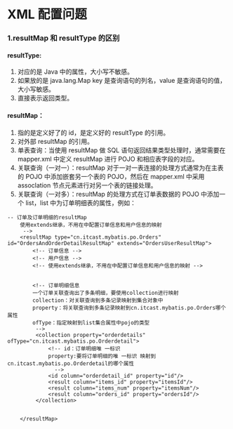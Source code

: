 # XML 配置问题

### 1.resultMap 和 resultType 的区别

#### resultType:

1. 对应的是 Java 中的属性，大小写不敏感。
2. 如果放的是 java.lang.Map key 是查询语句的列名，value 是查询语句的值，大小写敏感。
3. 直接表示返回类型。

#### resultMap：

1. 指的是定义好了的 id，是定义好的 resultType 的引用。
2. 对外部 resultMap 的引用。
3. 单表查询：当使用 resultMap 做 SQL 语句返回结果类型处理时，通常需要在 mapper.xml 中定义 resultMap 进行 POJO 和相应表字段的对应。
4. 关联查询（一对一）：resultMap 对于一对一表连接的处理方式通常为在主表的 POJO 中添加嵌套另一个表的 POJO，然后在 mapper.xml 中采用 assoclation 节点元素进行对另一个表的链接处理。
5. 关联查询（一对多）：resultMap 的处理方式在订单表数据的 POJO 中添加一个 list，list 中为订单明细表的属性，例如：

```markup
-- 订单及订单明细的resultMap
    使用extends继承，不用在中配置订单信息和用户信息的映射
     -->
    <resultMap type="cn.itcast.mybatis.po.Orders" id="OrdersAndOrderDetailResultMap" extends="OrdersUserResultMap">
        <!-- 订单信息 -->
        <!-- 用户信息 -->
        <!-- 使用extends继承，不用在中配置订单信息和用户信息的映射 -->
        
        
        <!-- 订单明细信息
        一个订单关联查询出了多条明细，要使用collection进行映射
        collection：对关联查询到多条记录映射到集合对象中
        property：将关联查询到多条记录映射到cn.itcast.mybatis.po.Orders哪个属性
        ofType：指定映射到list集合属性中pojo的类型
         -->
         <collection property="orderdetails" ofType="cn.itcast.mybatis.po.Orderdetail">
             <!-- id：订单明细唯 一标识
             property:要将订单明细的唯 一标识 映射到cn.itcast.mybatis.po.Orderdetail的哪个属性
               -->
             <id column="orderdetail_id" property="id"/>
             <result column="items_id" property="itemsId"/>
             <result column="items_num" property="itemsNum"/>
             <result column="orders_id" property="ordersId"/>
         </collection>
        
    
    </resultMap>
```

